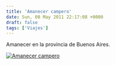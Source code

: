 ```yaml
---
title: 'Amanecer campero'
date: Sun, 08 May 2011 22:17:08 +0000
draft: false
tags: ['Viajes']
---
```


Amanecer en la provincia de Buenos Aires.

[![](https://lh3.googleusercontent.com/_kjktWGBKtT8/TccT13e4EdI/AAAAAAAAEdc/GqQ9OyTPKGI/s640/CRW_6599.jpg "Amanecer campero")](https://picasaweb.google.com/lh/photo/GxUHoFs1Ve3Z0X8v6TbsTQ?feat=directlink)
